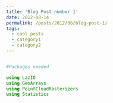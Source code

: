 ```yaml
---
title: 'Blog Post number 1'
date: 2012-08-14
permalink: /posts/2012/08/blog-post-1/
tags:
  - cool posts
  - category1
  - category2
---
```



```julia

#Packages needed

using LazIO
using GeoArrays
using PointCloudRasterizers
using Statistics
```




